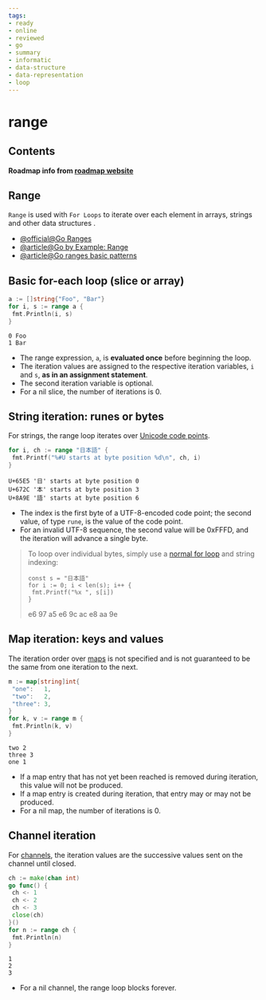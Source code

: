 ```yaml
---
tags:
- ready
- online
- reviewed
- go
- summary
- informatic
- data-structure
- data-representation
- loop
---
```


# range

## Contents

__Roadmap info from [roadmap website](https://roadmap.sh/golang/go-basics/range)__

## Range

`Range` is used with `For Loops` to iterate over each element in arrays, strings and other data structures .

- [@official@Go Ranges](https://go.dev/tour/moretypes/16)
- [@article@Go by Example: Range](https://gobyexample.com/range)
- [@article@Go ranges basic patterns](https://yourbasic.org/golang/for-loop-range-array-slice-map-channel/)

## Basic for-each loop (slice or array)

```go
a := []string{"Foo", "Bar"}
for i, s := range a {
 fmt.Println(i, s)
}
```

```plain
0 Foo
1 Bar
```

- The range expression, `a`, is __evaluated once__ before beginning the loop.
- The iteration values are assigned to the respective iteration variables, `i` and `s`, __as in an assignment statement__.
- The second iteration variable is optional.
- For a nil slice, the number of iterations is 0.

## String iteration: runes or bytes

For strings, the range loop iterates over [Unicode code points](https://yourbasic.org/golang/rune/).

```go
for i, ch := range "日本語" {
 fmt.Printf("%#U starts at byte position %d\n", ch, i)
}
```

```plain
U+65E5 '日' starts at byte position 0
U+672C '本' starts at byte position 3
U+8A9E '語' starts at byte position 6
```

- The index is the first byte of a UTF-8-encoded code point; the second value, of type `rune`, is the value of the code point.
- For an invalid UTF-8 sequence, the second value will be 0xFFFD, and the iteration will advance a single byte.

> To loop over individual bytes, simply use a [normal for loop](https://yourbasic.org/golang/for-loop/) and string indexing:
>
> ```plain
> const s = "日本語"
> for i := 0; i < len(s); i++ {
>  fmt.Printf("%x ", s[i])
> }
> ```
>
> e6 97 a5 e6 9c ac e8 aa 9e

## Map iteration: keys and values

The iteration order over [maps](https://yourbasic.org/golang/maps-explained/) is not specified and is not guaranteed to be the same from one iteration to the next.

```go
m := map[string]int{
 "one":   1,
 "two":   2,
 "three": 3,
}
for k, v := range m {
 fmt.Println(k, v)
}
```

```plain
two 2
three 3
one 1
```

- If a map entry that has not yet been reached is removed during iteration, this value will not be produced.
- If a map entry is created during iteration, that entry may or may not be produced.
- For a nil map, the number of iterations is 0.

## Channel iteration

For [channels](https://yourbasic.org/golang/channels-explained/), the iteration values are the successive values sent on the channel until closed.

```go
ch := make(chan int)
go func() {
 ch <- 1
 ch <- 2
 ch <- 3
 close(ch)
}()
for n := range ch {
 fmt.Println(n)
}
```

```plain
1
2
3
```

- For a nil channel, the range loop blocks forever.
